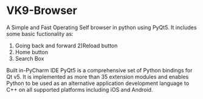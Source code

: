 # VK9-Browser
A Simple and Fast Operating Self browser in python using PyQt5.
It includes some basic fuctionality as:
1) Going back and forward
2)Reload button
3) Home button
4) Search Box

Built in-PyCharm IDE
PyQt5 is a comprehensive set of Python bindings for Qt v5. It is implemented as more than 35 extension modules 
and enables Python to be used as an alternative application development language to C++ 
on all supported platforms including iOS and Android.
